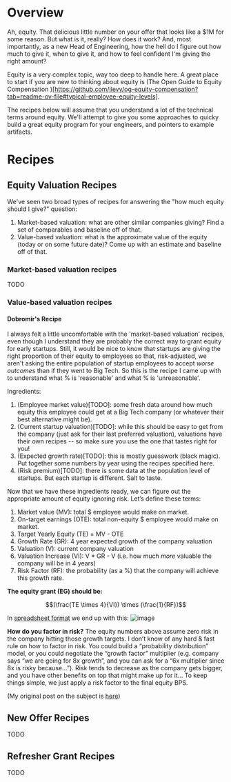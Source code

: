 # Overview
Ah, equity. That delicious little number on your offer that looks like a $1M for some reason. But what is it, really? How does it work? And, most importantly, as a new Head of Engineering, how the hell do I figure out how much to give it, when to give it, and how to feel confident I'm giving the right amount?

Equity is a very complex topic, way too deep to handle here. A great place to start if you are new to thinking about equity is (The Open Guide to Equity Compensation
)[https://github.com/jlevy/og-equity-compensation?tab=readme-ov-file#typical-employee-equity-levels]. 

The recipes below will assume that you understand a lot of the technical terms around equity. We'll attempt to give you some approaches to quicky build a great equity program for your engineers, and pointers to example artifacts.

# Recipes

## Equity Valuation Recipes
We've seen two broad types of recipes for answering the "how much equity should I give?" question:

1. Market-based valuation: what are other similar companies giving? Find a set of comparables and baseline off of that.
2. Value-based valuation: what is the approximate value of the equity (today or on some future date)? Come up with an estimate and baseline off of that.

### Market-based valuation recipes
TODO

### Value-based valuation recipes
#### Dobromir's Recipe
I always felt a little uncomfortable with the 'market-based valuation' recipes, even though I understand they are probably the correct way to grant equity for early startups. Still, it would be nice to know that startups are giving the right proportion of their equity to employees so that, risk-adjusted, we aren't asking the entire population of startup employees to accept *worse outcomes* than if they went to Big Tech. So this is the recipe I came up with to understand what % is 'reasonable' and what % is 'unreasonable'. 

Ingredients:
1. (Employee market value)[TODO]: some fresh data around how much equity this employee could get at a Big Tech company (or whatever their best alternative might be).
2. (Current startup valuation)[TODO]: while this should be easy to get from the company (just ask for their last preferred valuation), valuations have their own recipes -- so make sure you use the one that tastes right for you!
3. (Expected growth rate)[TODO]: this is mostly guesswork (black magic). Put together some numbers by year using the recipes specified here.
4. (Risk premium)[TODO]: there is some data at the population level of startups. But each startup is different. Salt to taste.

Now that we have these ingredients ready, we can figure out the appropriate amount of equity ignoring risk. Let’s define these terms:
1. Market value (MV): total $ employee would make on market.
2. On-target earnings (OTE): total non-equity $ employee would make on market.
3. Target Yearly Equity (TE)  = MV - OTE 
4. Growth Rate (GR): 4 year expected growth of the company valuation
5. Valuation (V): current company valuation
6. Valuation Increase (VI): V * GR - V (i.e. how much *more* valuable the company will be in 4 years)
7. Risk Factor (RF): the probability (as a %) that the company will achieve this growth rate.

**The equity grant (EG) should be:**

$$(\frac{TE \times 4}{VI}) \times (\frac{1}{RF})$$

In [spreadsheet format](https://docs.google.com/spreadsheets/d/18ohkLSS3MMsgmS6pTQEfx8HFiwrf3FhtFmVsisJnBvs/edit?usp=sharing) we end up with this:
![image](https://github.com/dobromirmontauk/llm-recipes/assets/50121200/8f33735c-26a3-4398-b15b-974134613753)

**How do you factor in risk?** The equity numbers above assume zero risk in the company hitting those growth targets. I don’t know of any hard & fast rule on how to factor in risk. You could build a “probability distribution” model, or you could negotiate the “growth factor” multiplier (e.g. company says “we are going for 8x growth”, and you can ask for a “6x multiplier since 8x is risky because…”). Risk tends to decrease as the company gets bigger, and you have other benefits on top that might make up for it... To keep things simple, we just apply a risk factor to the final equity BPS.

(My original post on the subject is [here](https://the-edge-of-experience.ghost.io/ghost/#/editor/post/6577762f4d71370001a35478))


## New Offer Recipes
TODO 
## Refresher Grant Recipes
TODO

